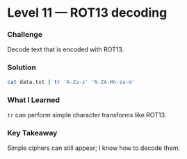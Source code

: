 # Level 11 — ROT13 decoding

### Challenge
Decode text that is encoded with ROT13.

### Solution
```bash
cat data.txt | tr 'A-Za-z' 'N-ZA-Mn-za-m'
```

### What I Learned
`tr` can perform simple character transforms like ROT13.

### Key Takeaway
Simple ciphers can still appear; I know how to decode them.
